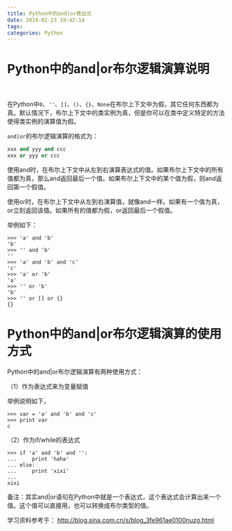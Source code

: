 ```yaml
---
title: Python中的and|or表达式
date: 2019-02-23 19:42:14
tags:
categories: Python
---
```


# Python中的and|or布尔逻辑演算说明      

在Python中`0`、`''`、`[]`、`()`、`{}`、`None`在布尔上下文中为假，其它任何东西都为真。默认情况下，布尔上下文中的类实例为真，但是你可以在类中定义特定的方法使得类实例的演算值为假。

`and|or`的布尔逻辑演算的格式为：

```python
xxx and yyy and ccc
xxx or yyy or ccc
```

使用and时，在布尔上下文中从左到右演算表达式的值。如果布尔上下文中的所有值都为真，那么and返回最后一个值。如果布尔上下文中的某个值为假，则and返回第一个假值。

使用or时，在布尔上下文中从左到右演算值，就像and一样。如果有一个值为真，or立刻返回该值。如果所有的值都为假，or返回最后一个假值。

举例如下：

    >>> 'a' and 'b'
    'b'
    >>> '' and 'b'
    ''
    >>> 'a' and 'b' and 'c'
    'c'
    >>> 'a' or 'b'
    'a'
    >>> '' or 'b'
    'b'
    >>> '' or [] or {}
    {}

# Python中的and|or布尔逻辑演算的使用方式

Python中的and|or布尔逻辑演算有两种使用方式：

（1）作为表达式来为变量赋值

举例说明如下，

    >>> var = 'a' and 'b' and 'c'
    >>> print var
    c

（2）作为if/while的表达式

    >>> if 'a' and 'b' and '':
    ...     print 'haha'
    ... else:
    ...     print 'xixi'       
    ... 
    xixi

备注：其实and|or语句在Python中就是一个表达式，这个表达式会计算出来一个值。这个值可以直接用，也可以转换成布尔类型的值。

学习资料参考于：
http://blog.sina.com.cn/s/blog_3fe961ae0100nuzg.html
